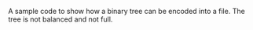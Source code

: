 A sample code to show how a binary tree can be encoded into a file. The tree is not balanced and not full.
